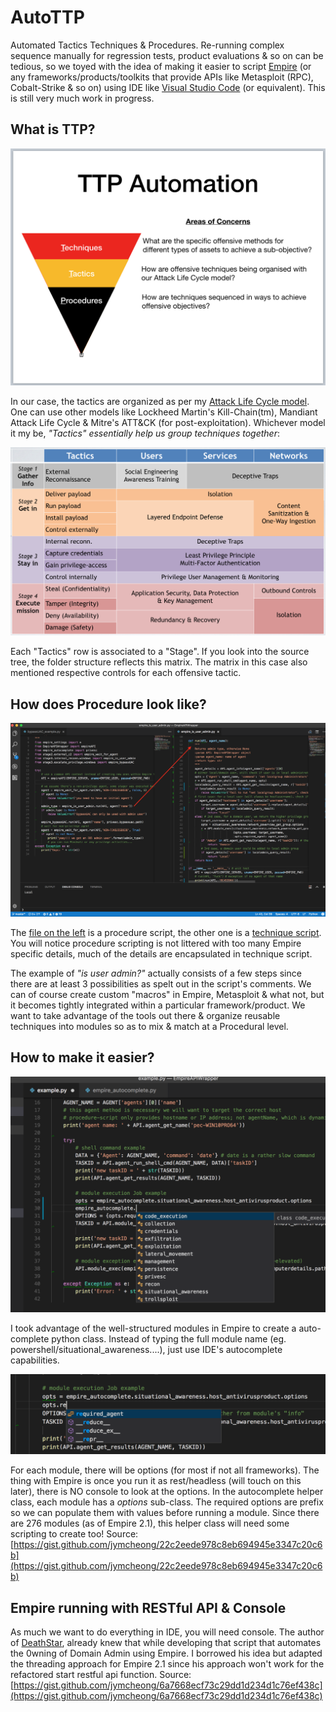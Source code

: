 # AutoTTP
Automated Tactics Techniques &amp; Procedures. Re-running complex sequence manually for regression tests, product evaluations & so on can be tedious, so we toyed with the idea of making it easier to script [Empire](https://github.com/EmpireProject/Empire) (or any frameworks/products/toolkits that provide APIs like Metasploit (RPC), Cobalt-Strike & so on) using IDE like [Visual Studio Code](https://code.visualstudio.com) (or equivalent). This is still very much work in progress. 

## What is TTP?
![](screenshots/ttp.png)

In our case, the tactics are organized as per my [Attack Life Cycle model](https://jym.sg). One can use other models like Lockheed Martin's Kill-Chain(tm), Mandiant Attack Life Cycle & Mitre's ATT&CK (for post-exploitation). Whichever model it my be, *"Tactics" essentially help us group techniques together*:

![](screenshots/ALCmatrix.png)

Each "Tactics" row is associated to a "Stage". If you look into the source tree, the folder structure reflects this matrix. The matrix in this case also mentioned respective controls for each offensive tactic.

## How does Procedure look like?

![](screenshots/procedureVStechniques.png)

The [file on the left](https://github.com/jymcheong/AutoTTP/blob/master/bypassUAC_procedure_example.py) is a procedure script, the other one is a [technique script](https://github.com/jymcheong/AutoTTP/blob/master/stage3/internal_reconn/windows/empire_is_user_admin.py). You will notice procedure scripting is not littered with too many Empire specific details, much of the details are encapsulated in technique script. 

The example of *"is user admin?"* actually consists of a few steps since there are at least 3 possibilities as spelt out in the script's comments. We can of course create custom "macros" in Empire, Metasploit & what not, but it becomes tightly integrated within a particular framework/product. We want to take advantage of the tools out there & organize reusable techniques into modules so as to mix & match at a Procedural level.

## How to make it easier?
![](screenshots/autocomplete.png)

I took advantage of the well-structured modules in Empire to create a auto-complete python class. Instead of typing the full module name (eg. powershell/situational_awareness....), just use IDE's autocomplete capabilities.

![](screenshots/requiredoptions.png)

For each module, there will be options (for most if not all frameworks). The thing with Empire is once you run it as rest/headless (will touch on this later), there is NO console to look at the options. In the autocomplete helper class, each module has a *options* sub-class. The required options are prefix so we can populate them with values before running a module. Since there are 276 modules (as of Empire 2.1), this helper class will need some scripting to create too! Source: [https://gist.github.com/jymcheong/22c2eede978c8eb694945e3347c20c6b](https://gist.github.com/jymcheong/22c2eede978c8eb694945e3347c20c6b)

## Empire running with RESTful API & Console
As much we want to do everything in IDE, you will need console. The author of [DeathStar](https://github.com/byt3bl33d3r/DeathStar), already knew that while developing that script that automates the 0wning of Domain Admin using Empire. I borrowed his idea but adapted the threading approach for Empire 2.1 since his approach won't work for the refactored start restful api function. Source: [https://gist.github.com/jymcheong/6a7668ecf73c29dd1d234d1c76ef438c](https://gist.github.com/jymcheong/6a7668ecf73c29dd1d234d1c76ef438c)

